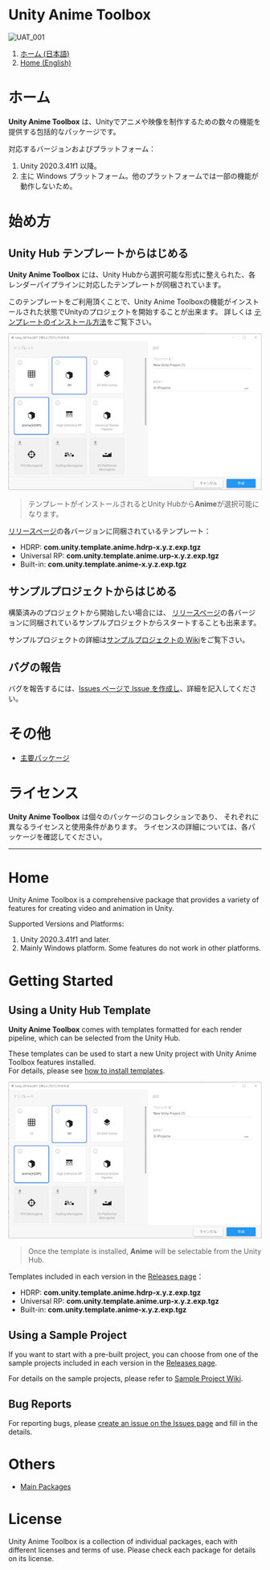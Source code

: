 # **Unity Anime Toolbox**
![UAT_001](https://user-images.githubusercontent.com/2647923/206098409-f8e32398-e886-4ad9-9925-7b6691b1772b.png)

1. [ホーム (日本語)](#ホーム)
1. [Home (English)](#home)

# ホーム

**Unity Anime Toolbox** は、Unityでアニメや映像を制作するための数々の機能を提供する包括的なパッケージです。

対応するバージョンおよびプラットフォーム：
1. Unity 2020.3.41f1 以降。
1. 主に Windows プラットフォーム。他のプラットフォームでは一部の機能が動作しないため。

# **始め方**

## **Unity Hub テンプレートからはじめる**

**Unity Anime Toolbox** には、Unity Hubから選択可能な形式に整えられた、各レンダーパイプラインに対応したテンプレートが同梱されています。

このテンプレートをご利用頂くことで、Unity Anime Toolboxの機能がインストールされた状態でUnityのプロジェクトを開始することが出来ます。
詳しくは [テンプレートのインストール方法](../../wiki/テンプレートのインストール方法)をご覧下さい。

![](Images/UnityHub.png)

> テンプレートがインストールされるとUnity Hubから**Anime**が選択可能になります。

[リリースページ](../../releases)の各バージョンに同梱されているテンプレート：
- HDRP: **com.unity.template.anime.hdrp-x.y.z.exp.tgz** 
- Universal RP: **com.unity.template.anime.urp-x.y.z.exp.tgz**
- Built-in: **com.unity.template.anime-x.y.z.exp.tgz**

## **サンプルプロジェクトからはじめる**

構築済みのプロジェクトから開始したい場合には、
[リリースページ](../../releases)の各バージョンに同梱されているサンプルプロジェクトからスタートすることも出来ます。

サンプルプロジェクトの詳細は[サンプルプロジェクトの Wiki](../../wiki/サンプルプロジェクト)をご覧下さい。

## バグの報告

バグを報告するには、[Issues ページで Issue を作成し](/issues/new)、詳細を記入してください。

# その他

* [主要パッケージ](../../wiki/主要パッケージ)

# ライセンス

**Unity Anime Toolbox** は個々のパッケージのコレクションであり、
それぞれに異なるライセンスと使用条件があります。 ライセンスの詳細については、各パッケージを確認してください。

--- 

# Home

Unity Anime Toolbox is a comprehensive package that provides a variety of features for creating video and animation in Unity.

Supported Versions and Platforms:
1. Unity 2020.3.41f1 and later.
1. Mainly Windows platform. Some features do not work in other platforms.


# **Getting Started**

## **Using a Unity Hub Template**

**Unity Anime Toolbox** comes with templates formatted for each render pipeline, which can be selected from the Unity Hub.

These templates can be used to start a new Unity project with Unity Anime Toolbox features installed.  
For details, please see [how to install templates](../../wiki/How-to-Install-Templates).

![](Images/UnityHub.png)

> Once the template is installed, **Anime** will be selectable from the Unity Hub.

Templates included in each version in the [Releases page](../../releases)：
- HDRP: **com.unity.template.anime.hdrp-x.y.z.exp.tgz**
- Universal RP: **com.unity.template.anime.urp-x.y.z.exp.tgz**
- Built-in: **com.unity.template.anime-x.y.z.exp.tgz**


## **Using a Sample Project**
If you want to start with a pre-built project, 
you can choose from one of the sample projects included in each version in the [Releases page](../../releases).

For details on the sample projects, please refer to [Sample Project Wiki](../../wiki/Sample-Projects).

## Bug Reports 

For reporting bugs, please [create an issue on the Issues page](/issues/new) and fill in the details.

# Others

* [Main Packages](../../wiki/Main-Packages)

# License

Unity Anime Toolbox is a collection of individual packages, 
each with different licenses and terms of use. Please check each package for details on its license.

